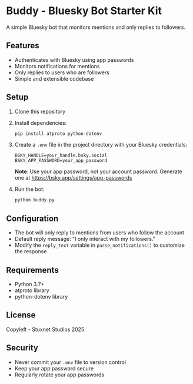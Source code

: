 # Buddy - Bluesky Bot Starter Kit

A simple Bluesky bot that monitors mentions and only replies to followers.

## Features

- Authenticates with Bluesky using app passwords
- Monitors notifications for mentions
- Only replies to users who are followers
- Simple and extensible codebase

## Setup

1. Clone this repository
2. Install dependencies:
   ```bash
   pip install atproto python-dotenv
   ```

3. Create a `.env` file in the project directory with your Bluesky credentials:
   ```
   BSKY_HANDLE=your_handle.bsky.social
   BSKY_APP_PASSWORD=your_app_password
   ```

   **Note**: Use your app password, not your account password. Generate one at https://bsky.app/settings/app-passwords

4. Run the bot:
   ```bash
   python buddy.py
   ```

## Configuration

- The bot will only reply to mentions from users who follow the account
- Default reply message: "I only interact with my followers."
- Modify the `reply_text` variable in `parse_notifications()` to customize the response

## Requirements

- Python 3.7+
- atproto library
- python-dotenv library

## License

Copyleft - Stuxnet Studios 2025

## Security

- Never commit your `.env` file to version control
- Keep your app password secure
- Regularly rotate your app passwords
